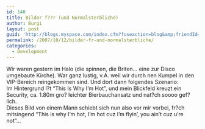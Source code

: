 ```yaml
---
id: 140
title: Bilder f??r (und Normalsterbliche)
author: Burgi
layout: post
guid: 'http://blogs.myspace.com/index.cfm?fuseaction=blog&amp;friendId=11116526'
permalink: /2007/10/12/bilder-fr-und-normalsterbliche/
categories:
  - Development
---
```



Wir waren gestern im Halo (die spinnen, die Briten&#8230; eine zur Disco umgebaute Kirche). War ganz lustig, v.A. weil wir durch nen Kumpel in den VIP-Bereich reingekommen sind. Und dort dann folgendes Szenario:  
Im Hintergrund l?t &#8220;This Is Why I&#8217;m Hot&#8221;, und mein Blickfeld kreuzt ein Security, ca. 1.80m gro? leichter Bierbauchansatz und nat?ch soooo gef?lich.  
Dieses Bild von einem Mann schiebt sich nun also vor mir vorbei, fr?ch mitsingend &#8220;This is why I&#8217;m hot, I&#8217;m hot cuz I&#8217;m flyin&#8217;, you ain&#8217;t cuz u&#8217;re not&#8221;&#8230;  
<img />

